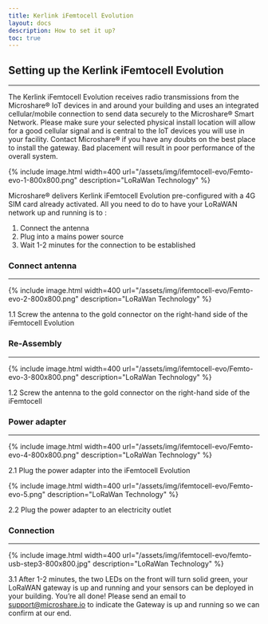 ```yaml
---
title: Kerlink iFemtocell Evolution
layout: docs
description: How to set it up?
toc: true
---
```


## Setting up the Kerlink iFemtocell Evolution
---------------------------------------

The Kerlink iFemtocell Evolution receives radio transmissions from the Microshare® IoT devices in and around your building and uses an integrated cellular/mobile connection to send data securely to the Microshare® Smart Network.
Please make sure your selected physical install location will allow for a good cellular signal and is central to the IoT devices you will use in your facility. Contact Microshare® if you have any doubts on the best place to install the gateway. Bad placement will result in poor performance of the overall system.

{% include image.html width=400 url="/assets/img/ifemtocell-evo/Femto-evo-1-800x800.png" description="LoRaWan Technology" %}

Microshare® delivers Kerlink iFemtocell Evolution pre-configured with a 4G SIM card already activated. All you need to do to have your LoRaWAN network up and running is to :
1. Connect the antenna
2. Plug into a mains power source
3. Wait 1-2 minutes for the connection to be established




### Connect antenna
---------------------------------------
{% include image.html width=400 url="/assets/img/ifemtocell-evo/Femto-evo-2-800x800.png" description="LoRaWan Technology" %}

1.1
Screw the antenna to the gold connector on the right-hand side of the iFemtocell Evolution




### Re-Assembly
---------------------------------------

{% include image.html width=400 url="/assets/img/ifemtocell-evo/Femto-evo-3-800x800.png" description="LoRaWan Technology" %}

1.2
Screw the antenna to the gold connector on the right-hand side of the iFemtocell




### Power adapter
---------------------------------------

{% include image.html width=400 url="/assets/img/ifemtocell-evo/Femto-evo-4-800x800.png" description="LoRaWan Technology" %}

2.1
Plug the power adapter into the iFemtocell Evolution


{% include image.html width=400 url="/assets/img/ifemtocell-evo/Femto-evo-5.png" description="LoRaWan Technology" %}

2.2
Plug the power adapter to an electricity outlet




### Connection
---------------------------------------

{% include image.html width=400 url="/assets/img/ifemtocell-evo/femto-usb-step3-800x800.jpg" description="LoRaWan Technology" %}




3.1
After 1-2 minutes, the two LEDs on the front will turn solid green, your LoRaWAN gateway is up and running and your sensors can be deployed in your building.
You’re all done! Please send an email to support@microshare.io to indicate the Gateway is up and running so we can confirm at our end.
